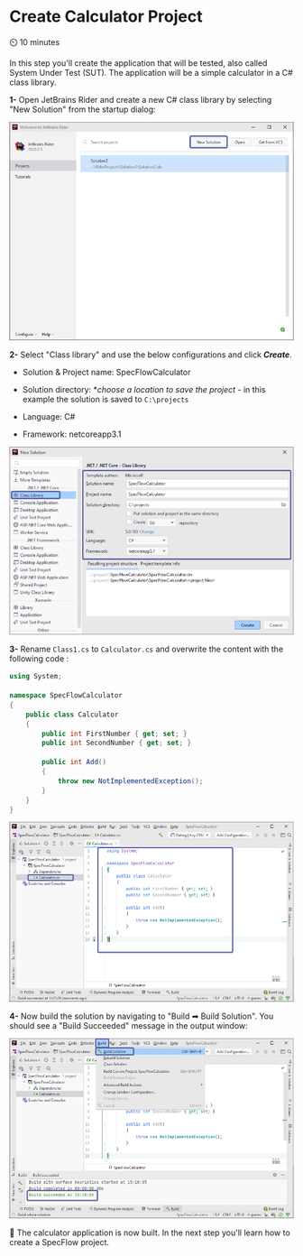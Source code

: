 Create Calculator Project
=========================

⏲️ 10 minutes

In this step you'll create the application that will be tested, also called System Under Test (SUT).
The application will be a simple calculator in a C# class library.

**1-** Open JetBrains Rider and create a new C# class library by selecting "New Solution" from the startup dialog:

![Jet Brains Startup Dialog](../_static/riderimages/newsolution.png)

**2-** Select "Class library" and use the below configurations and click ***Create***.

- Solution & Project name: SpecFlowCalculator

- Solution directory: **choose a location to save the project* - in this example the solution is saved to `C:\projects`

- Language: C#

- Framework: netcoreapp3.1
  
![Create Class Library](../_static/riderimages/classlibrary.png)

**3-** Rename `Class1.cs` to `Calculator.cs` and overwrite the content with the following code :

``` csharp
using System;

namespace SpecFlowCalculator
{
    public class Calculator
    {
        public int FirstNumber { get; set; }
        public int SecondNumber { get; set; }

        public int Add()
        {
            throw new NotImplementedException();
        }
    }
}

```

![calculator sut](../_static/riderimages/sut.png)

**4-** Now build the solution by navigating to "Build ➡ Build Solution". You should see a "Build Succeeded" message in the output window:

![calculator sut](../_static/riderimages/buildsuccess.png)

📄 The calculator application is now built. In the next step you'll learn how to create a SpecFlow project.
